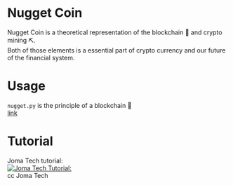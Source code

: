 # Nugget Coin
Nugget Coin is a theoretical representation of the blockchain 🔗 and crypto mining ⛏️.
<br>
Both of those elements is a essential part of crypto currency  and our future of the financial system.

# Usage
```nugget.py``` is the principle of a blockchain 🔗
<br>
[link](https://www.youtube.com/watch?v=pYasYyjByKI)

# Tutorial
Joma Tech tutorial:
<br>
[![Joma Tech Tutorial:](https://img.youtube.com/vi/pvimAM_SLic/0.jpg)](http://www.youtube.com/watch?v=pvimAM_SLic)
<br>
cc Joma Tech